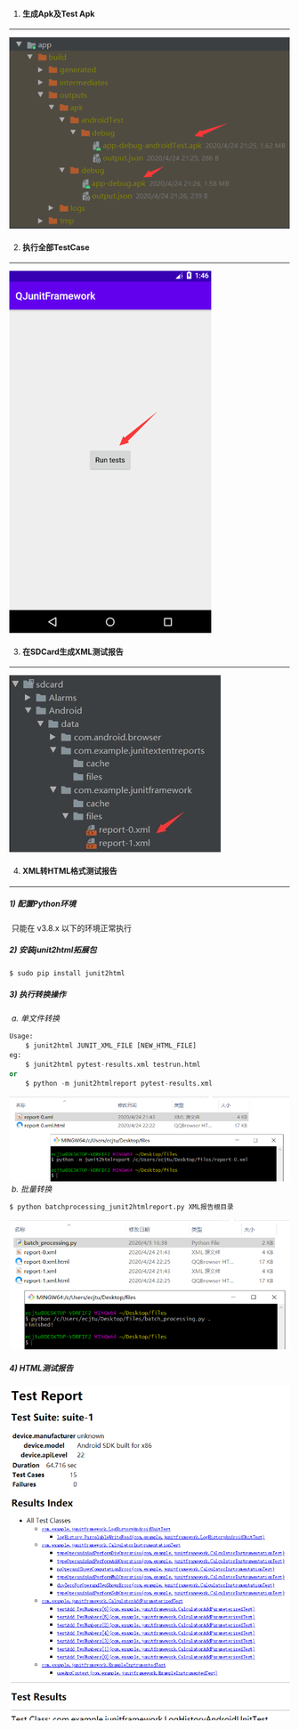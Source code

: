 1. #### 生成Apk及Test Apk
-----
![生成应用](https://github.com/272664150/QJunitFramework/blob/master/screenshots/1.png)

2. #### 执行全部TestCase
-----
![执行用例](https://github.com/272664150/QJunitFramework/blob/master/screenshots/2.png)

3. #### 在SDCard生成XML测试报告
-----
![生成报告](https://github.com/272664150/QJunitFramework/blob/master/screenshots/3.jpg)

4. #### XML转HTML格式测试报告
-----
##### 	1) 配置Python环境

​    		只能在 v3.8.x 以下的环境正常执行

##### 	2) 安装junit2html拓展包

```python
$ sudo pip install junit2html
```

##### 	3) 执行转换操作

​	*a. 单文件转换*

```python
Usage:
	$ junit2html JUNIT_XML_FILE [NEW_HTML_FILE]
eg:
	$ junit2html pytest-results.xml testrun.html
or
	$ python -m junit2htmlreport pytest-results.xml
```

![单文件转换](https://github.com/272664150/QJunitFramework/blob/master/screenshots/4.png)
​	*b. 批量转换*

```python
$ python batchprocessing_junit2htmlreport.py XML报告根目录
```

![批量转换](https://github.com/272664150/QJunitFramework/blob/master/screenshots/5.png)

#####     	4) HTML测试报告

![HTML测试报告](https://github.com/272664150/QJunitFramework/blob/master/screenshots/6.png)